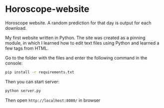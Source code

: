 # Horoscope-website

Horoscope website. A random prediction for that day is output for each download.

My first website written in Python. The site was created as a pinning module, in which I learned how to edit text files using Python and learned a few tags from HTML.

Go to the folder with the files and enter the following command in the console:
```sh
pip install -r requirements.txt
```
Then you can start server:
```sh
python server.py
```

Then open `http://localhost:8080/` in browser
